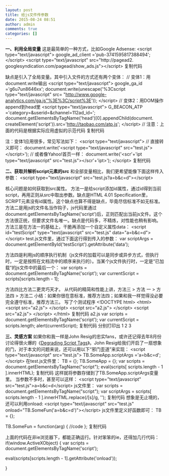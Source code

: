 ```yaml
---
layout: post
title: 给js文件传参数
date: 2015-08-24 08:51
author: admin
comments: true
categories: []
---
```

<b>一、利用全局变量</b>
这是最简单的一种方式，比如Google Adsense:
&lt;script type="text/javascript"&gt; google_ad_client ='pub-3741595817388494'; &lt;/script&gt;
&lt;script type="text/javascript" src="http://pagead2. googlesyndication.com/pagead/show_ads.js"&gt;&lt;/script&gt;
复制代码


缺点是引入了全局变量。其中引入文件的方式还有两个变体：
// 变体1：用document.write输出
&lt;script type="text/javascript"&gt;
google_ga_id ='g6u7un8646xx';
document.write(unescape('%3Cscript type="text/javascript" src= "http://www.google-analytics.com/ga.js"%3E%3C/script%3E')); &lt;/script&gt;
// 变体2：用DOM操作append到head里
&lt;script type="text/javascript"&gt;
G_BEACON_ATP ='category=&amp;userid=&amp;channel=112ad_id=';
document.getElementsByTagName('head')[0].appendChild(document. createElement('script')).src='http://taobao.com/atp.js';
&lt;/script&gt; // 注意：上面的代码是根据实际应用虚拟的示范代码
复制代码


注：变体1应用很多，常见写法如下：
&lt;script type="text/javascript"&gt;
// 直接转义即可：
document.write('&lt;script type="text/javascript" src="test.js"&gt;&lt;/script&gt;');
// 或者像Yahoo!首页一样：
document.write('&lt;scr'+'ipt type="text/javascript" src="test.js"&gt;&lt;/scr'+'ipt&gt;');
&lt;/script&gt;
复制代码


<b>二、获取并解析script元素的src</b>
和全部变量相比，我们更希望能像下面这样传入参数：
&lt;script type="text/javascript" src="test.js?a=b&amp;c=d"&gt;&lt;/script&gt;


核心问题是如何获取到src属性。
方法一是给script添加id属性，通过id得到当前script，再用正则从src中取出参数。缺点是HTML 4.01 Specification里，SCRIPT元素没有id属性。这个缺点也算不得是缺点，毕竟尽信标准不如无标准。
方法二是用js的文件名当作钩子，js代码里通过document.getElementsByTagName('script')后，正则匹配出当前js文件。这个方法很正统，但要求文件名唯一。缺点是代码多，不精炼，对性能也稍有影响。
方法三是在方法一的基础上，干脆再添加一个自定义属性data：
&lt;script id="testScript" type="text/javascript" src="test.js" data="a=b&amp;c=d"&gt;&lt;/script&gt;
test.js文件里，通过下面这行得到传入的参数：
var scriptArgs = document.getElementById('testScript').getAttribute('data');


方法四是利用js的顺序执行机制（js文件的加载可以是同步或异步方式，但执行时，一定是按照在文档流中的顺序来执行的）。当某个js文件执行时，一定是“已加载”的js文件中的最后一个：
var scripts = document.getElementsByTagName('script'); var currentScript = scripts[scripts.length - 1];


方法四比方法二更灵巧天才。
从代码的精简和性能上讲，方法三 &gt; 方法 一 &gt; 方法四 &gt; 方法二
小结：如果你很在意标准，推荐方法四；如果和我一样觉得没必要完全遵守标准，推荐方法三。
写了个测试程序
&lt;!DOCTYPE html&gt;
&lt;html&gt;
&lt;script src="a2.js"&gt;
&lt;/script&gt;
&lt;script src="a2.js"&gt;
&lt;/script&gt;
&lt;script src="a2.js"&gt;
&lt;/script&gt;
&lt;/html&gt;
复制代码
a2.js
var scripts = document.getElementsByTagName('script');
var currentScript = scripts.length;
alert(currentScript);
复制代码
分别打印出
1 2 3

<b>三、灵感方案</b>
如果你和我一样是John Resig的忠实fans，或许还记得去年8月份讨论得很火爆的《<a href="http://ejohn.org/blog/degrading-script-tags/">Degrading Script Tags</a>》。John Resig给我们开启了一扇想象的门，对于本文的问题来说，还可以用以下“邪门歪道”来实现：
&lt;script type="text/javascript" src="test.js"&gt; TB.SomeApp.scriptArgs ='a=b&amp;c=d'; &lt;/script&gt;
在test.js文件里：
TB = {}; TB.SomeApp = {};
var scripts = document.getElementsByTagName("script");
eval(scripts[ scripts.length - 1 ].innerHTML);
复制代码
这样就将参数存储到了TB.SomeApp.scriptArgs变量里。
当参数不多时，甚至可以这样：
&lt;script type="text/javascript" src="test.js"&gt;a=b&amp;c=d&lt;/script&gt;
js文件里：
var scripts = document.getElementsByTagName("script");
var scriptArgs = scripts[ scripts.length - 1 ].innerHTML.replace(/[s]/g, '');
复制代码
想象是无止境的，还可以利用onload:
&lt;script type="text/javascript" src="test.js" onload="TB.SomeFun('a=b&amp;c=d')"&gt;&lt;/script&gt;
js文件里定义好函数即可：
TB = {};

TB.SomeFun = function(arg) { //code
};
复制代码


上面的代码在非ie浏览器下，都能正确运行。针对笨笨的ie，还得加几行代码：
if(window.ActiveXObject) {
var scripts = document.getElementsByTagName('script');

eval(scripts[scripts.length - 1].getAttribute('onload'));

}
